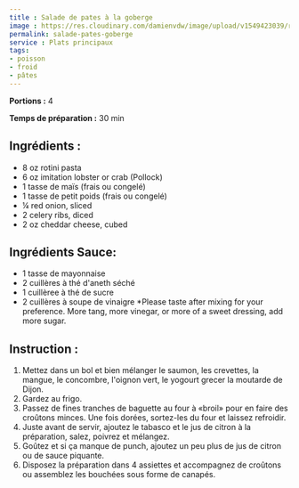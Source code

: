 ```yaml
---
title : Salade de pates à la goberge
image : https://res.cloudinary.com/damienvdw/image/upload/v1549423039/recettes/tartare-de-saumon-crevette-mangue.jpg
permalink: salade-pates-goberge
service : Plats principaux
tags:
- poisson
- froid
- pâtes
---
```


**Portions :** 4

**Temps de préparation :** 30 min

## Ingrédients :
- 8 oz rotini pasta
- 6 oz imitation lobster or crab (Pollock)
- 1 tasse de maïs (frais ou congelé)
- 1 tasse de petit poids (frais ou congelé)
- ¼ red onion, sliced
- 2 celery ribs, diced
- 2 oz  cheddar cheese, cubed

## Ingrédients Sauce:
- 1 tasse de mayonnaise
- 2 cuillères à thé d'aneth séché
- 1 cuillèree à thé de sucre
- 2 cuillères à soupe de vinaigre *Please taste after mixing for your preference. More tang, more vinegar, or more of a sweet dressing, add more sugar.


## Instruction :
1. Mettez dans un bol et bien mélanger le saumon, les crevettes, la mangue, le concombre, l'oignon vert, le yogourt grecer la moutarde de Dijon.
2. Gardez au frigo.
3. Passez de fines tranches de baguette au four à «broil» pour en faire des croûtons minces. Une fois dorées, sortez-les du four et laissez refroidir.
4. Juste avant de servir, ajoutez le tabasco et le jus de citron à la préparation, salez, poivrez et mélangez.
5. Goûtez et si ça manque de punch, ajoutez un peu plus de jus de citron ou de sauce piquante.
6. Disposez la préparation dans 4 assiettes et accompagnez de croûtons ou assemblez les bouchées sous forme de canapés.
